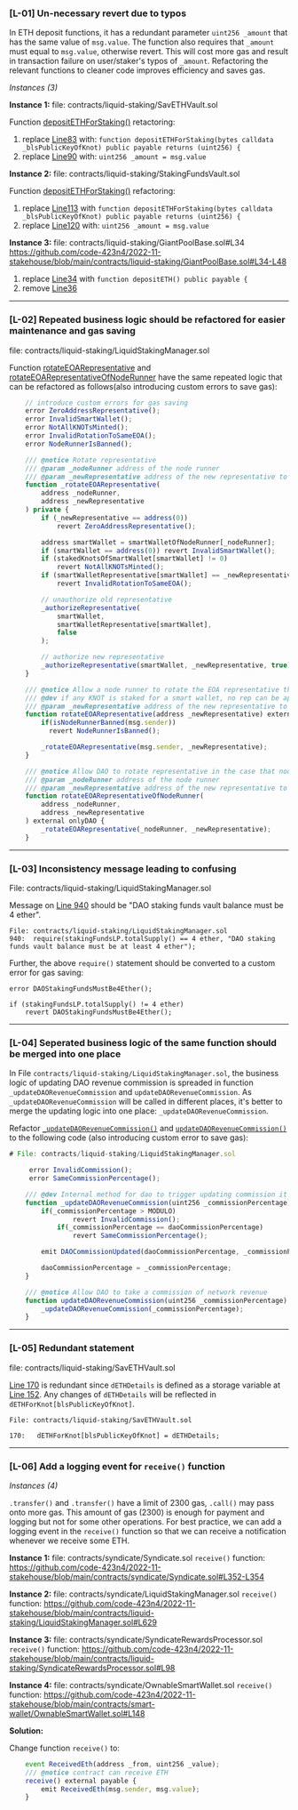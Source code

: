 
### [L-01] Un-necessary revert due to typos
In ETH deposit functions, it has a redundant parameter `uint256 _amount` that has the same value of `msg.value`. The function also requires that `_amount` must equal to `msg.value`, otherwise revert. This will cost more gas and result in transaction failure on user/staker's typos of `_amount`. Refactoring the relevant functions to cleaner code improves efficiency and saves gas.

_Instances (3)_

**Instance 1:**
file: contracts/liquid-staking/SavETHVault.sol

Function [depositETHForStaking()](https://github.com/code-423n4/2022-11-stakehouse/blob/main/contracts/liquid-staking/SavETHVault.sol#L83-L94) retactoring: 
1. replace [Line83](https://github.com/code-423n4/2022-11-stakehouse/blob/main/contracts/liquid-staking/SavETHVault.sol#L83) with: `function depositETHForStaking(bytes calldata _blsPublicKeyOfKnot) public payable returns (uint256) {`
2. replace [Line90](https://github.com/code-423n4/2022-11-stakehouse/blob/main/contracts/liquid-staking/SavETHVault.sol#L90) with: `uint256 _amount = msg.value`

**Instance 2:**
file: contracts/liquid-staking/StakingFundsVault.sol

Function [depositETHForStaking()](https://github.com/code-423n4/2022-11-stakehouse/blob/main/contracts/liquid-staking/StakingFundsVault.sol#L113-L143) refactoring:
1. replace [Line113](https://github.com/code-423n4/2022-11-stakehouse/blob/main/contracts/liquid-staking/StakingFundsVault.sol#L113) with `function depositETHForStaking(bytes calldata _blsPublicKeyOfKnot) public payable returns (uint256) {`
2. replace [Line120](https://github.com/code-423n4/2022-11-stakehouse/blob/main/contracts/liquid-staking/StakingFundsVault.sol#L120) with: `uint256 _amount = msg.value`

**Instance 3:**
file: contracts/liquid-staking/GiantPoolBase.sol#L34
https://github.com/code-423n4/2022-11-stakehouse/blob/main/contracts/liquid-staking/GiantPoolBase.sol#L34-L48
1. replace [Line34](https://github.com/code-423n4/2022-11-stakehouse/blob/main/contracts/liquid-staking/GiantPoolBase.sol#L34) with `function depositETH() public payable {`
2. remove [Line36](https://github.com/code-423n4/2022-11-stakehouse/blob/main/contracts/liquid-staking/GiantPoolBase.sol#L36)

---

### [L-02] Repeated business logic should be refactored for easier maintenance and gas saving
file: contracts/liquid-staking/LiquidStakingManager.sol

Function [rotateEOARepresentative](https://github.com/code-423n4/2022-11-stakehouse/blob/main/contracts/liquid-staking/LiquidStakingManager.sol#L289-L303) and [rotateEOARepresentativeOfNodeRunner](https://github.com/code-423n4/2022-11-stakehouse/blob/main/contracts/liquid-staking/LiquidStakingManager.sol#L308-L321) have the same repeated logic that can be refactored as follows(also introducing custom errors to save gas):

```js
    // introduce custom errors for gas saving
    error ZeroAddressRepresentative();
    error InvalidSmartWallet();
    error NotAllKNOTsMinted();
    error InvalidRotationToSameEOA();
    error NodeRunnerIsBanned();

    /// @notice Rotate representative
    /// @param _nodeRunner address of the node runner
    /// @param _newRepresentative address of the new representative to be appointed for the node runner
    function _rotateEOARepresentative(
        address _nodeRunner,
        address _newRepresentative
    ) private {
        if (_newRepresentative == address(0))
            revert ZeroAddressRepresentative();

        address smartWallet = smartWalletOfNodeRunner[_nodeRunner];
        if (smartWallet == address(0)) revert InvalidSmartWallet();
        if (stakedKnotsOfSmartWallet[smartWallet] != 0)
            revert NotAllKNOTsMinted();
        if (smartWalletRepresentative[smartWallet] == _newRepresentative)
            revert InvalidRotationToSameEOA();

        // unauthorize old representative
        _authorizeRepresentative(
            smartWallet,
            smartWalletRepresentative[smartWallet],
            false
        );

        // authorize new representative
        _authorizeRepresentative(smartWallet, _newRepresentative, true);
    }

    /// @notice Allow a node runner to rotate the EOA representative they use for their smart wallet
    /// @dev if any KNOT is staked for a smart wallet, no rep can be appointed or updated until the derivatives are minted
    /// @param _newRepresentative address of the new representative to be appointed
    function rotateEOARepresentative(address _newRepresentative) external {
        if(isNodeRunnerBanned(msg.sender))
          revert NodeRunnerIsBanned();

        _rotateEOARepresentative(msg.sender, _newRepresentative);
    }

    /// @notice Allow DAO to rotate representative in the case that node runner is not available (to facilitate staking)
    /// @param _nodeRunner address of the node runner
    /// @param _newRepresentative address of the new representative to be appointed for the node runner
    function rotateEOARepresentativeOfNodeRunner(
        address _nodeRunner,
        address _newRepresentative
    ) external onlyDAO {
        _rotateEOARepresentative(_nodeRunner, _newRepresentative);
    }
```

---

### [L-03] Inconsistency message leading to confusing

File: contracts/liquid-staking/LiquidStakingManager.sol

Message on [Line 940](https://github.com/code-423n4/2022-11-stakehouse/blob/main/contracts/liquid-staking/LiquidStakingManager.sol#L940) should be "DAO staking funds vault balance must be 4 ether".
```
File: contracts/liquid-staking/LiquidStakingManager.sol
940:  require(stakingFundsLP.totalSupply() == 4 ether, "DAO staking funds vault balance must be at least 4 ether");
```
Further, the above `require()` statement should be converted to a custom error for gas saving:
```
error DAOStakingFundsMustBe4Ether();

if (stakingFundsLP.totalSupply() != 4 ether)
    revert DAOStakingFundsMustBe4Ether();
```

---

### [L-04] Seperated business logic of the same function should be merged into one place

In File `contracts/liquid-staking/LiquidStakingManager.sol`, the business logic of updating DAO revenue commission is spreaded in function `_updateDAORevenueCommission` and `updateDAORevenueCommission`. As `_updateDAORevenueCommission` will be called in different places, it's better to merge the updating logic into one place: `_updateDAORevenueCommission`.

Refactor [`_updateDAORevenueCommission()`](https://github.com/code-423n4/2022-11-stakehouse/blob/main/contracts/liquid-staking/LiquidStakingManager.sol#L948-L954) and [`updateDAORevenueCommission()`](https://github.com/code-423n4/2022-11-stakehouse/blob/main/contracts/liquid-staking/LiquidStakingManager.sol#L249-L252) to the following code (also introducing custom error to save gas):
```js
# File: contracts/liquid-staking/LiquidStakingManager.sol

	 error InvalidCommission();
	 error SameCommissionPercentage();

    /// @dev Internal method for dao to trigger updating commission it takes of node runner revenue
    function _updateDAORevenueCommission(uint256 _commissionPercentage) internal {
        if(_commissionPercentage > MODULO)
    			revert InvalidCommission();
    		if(_commissionPercentage == daoCommissionPercentage)
    			revert SameCommissionPercentage();

        emit DAOCommissionUpdated(daoCommissionPercentage, _commissionPercentage);

        daoCommissionPercentage = _commissionPercentage;
    }

    /// @notice Allow DAO to take a commission of network revenue
    function updateDAORevenueCommission(uint256 _commissionPercentage) external onlyDAO {        
        _updateDAORevenueCommission(_commissionPercentage);
    }

```

---

### [L-05] Redundant statement

file: contracts/liquid-staking/SavETHVault.sol

[Line 170](https://github.com/code-423n4/2022-11-stakehouse/blob/main/contracts/liquid-staking/SavETHVault.sol#L170) is redundant since `dETHDetails` is defined as a storage variable at [Line 152](https://github.com/code-423n4/2022-11-stakehouse/blob/main/contracts/liquid-staking/SavETHVault.sol#L152). Any changes of `dETHDetails` will be reflected in `dETHForKnot[blsPublicKeyOfKnot]`.

```
File: contracts/liquid-staking/SavETHVault.sol

170:   dETHForKnot[blsPublicKeyOfKnot] = dETHDetails;
```

---

### [L-06] Add a logging event for `receive()` function

_Instances (4)_

`.transfer()` and `.transfer()` have a limit of 2300 gas, `.call()` may pass onto more gas. This amount of gas (2300) is enough for payment and logging but not for some other operations. For best practice, we can add a logging event in the `receive()` function so that we can receive a notification whenever we receive some ETH.

**Instance 1:**
file: contracts/syndicate/Syndicate.sol
`receive()` function: https://github.com/code-423n4/2022-11-stakehouse/blob/main/contracts/syndicate/Syndicate.sol#L352-L354

**Instance 2:**
file: contracts/syndicate/LiquidStakingManager.sol
`receive()` function: https://github.com/code-423n4/2022-11-stakehouse/blob/main/contracts/liquid-staking/LiquidStakingManager.sol#L629

**Instance 3:**
file: contracts/syndicate/SyndicateRewardsProcessor.sol
`receive()` function: https://github.com/code-423n4/2022-11-stakehouse/blob/main/contracts/liquid-staking/SyndicateRewardsProcessor.sol#L98

**Instance 4:**
file: contracts/syndicate/OwnableSmartWallet.sol
`receive()` function: https://github.com/code-423n4/2022-11-stakehouse/blob/main/contracts/smart-wallet/OwnableSmartWallet.sol#L148

**Solution:**

Change function `receive()` to:

```js
    event ReceivedEth(address _from, uint256 _value);
    /// @notice contract can receive ETH
    receive() external payable {
        emit ReceivedEth(msg.sender, msg.value);
    }
```
